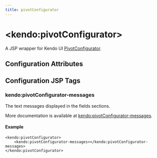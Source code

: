 ```yaml
---
title: pivotConfigurator
---
```


# \<kendo:pivotConfigurator\>
A JSP wrapper for Kendo UI [PivotConfigurator](/kendo-ui/api/web/pivotconfigurator).

## Configuration Attributes


##  Configuration JSP Tags

### kendo:pivotConfigurator-messages

The text messages displayed in the fields sections.

More documentation is available at [kendo:pivotConfigurator-messages](/kendo-ui/api/wrappers/jsp/pivotconfigurator/messages).

#### Example

    <kendo:pivotConfigurator>
        <kendo:pivotConfigurator-messages></kendo:pivotConfigurator-messages>
    </kendo:pivotConfigurator>

